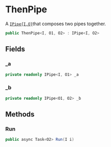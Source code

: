 # ThenPipe
A [`IPipe{I,O}`](./IPipe{I,O}.md)that composes two pipes together.

```cs
public ThenPipe<I, O1, O2> : IPipe<I, O2>
```

## Fields
### _a
```cs
private readonly IPipe<I, O1> _a
```

### _b
```cs
private readonly IPipe<O1, O2> _b
```

## Methods
### Run
```cs
public async Task<O2> Run(I i)
```

